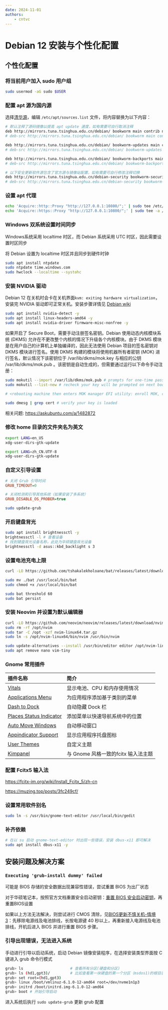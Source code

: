 ```yaml
---
date: 2024-11-01 
authors:
    - cntvc
---
```


# Debian 12 安装与个性化配置

<!-- more -->

## 个性化配置

### 将当前用户加入 sudo 用户组
```bash
sudo usermod -aG sudo $USER
```

### 配置 apt 源为国内源

选择[清华源](https://mirrors.tuna.tsinghua.edu.cn/help/debian/)，编辑 `/etc/apt/sources.list` 文件，将内容替换为以下内容：

```bash
# 默认注释了源码镜像以提高 apt update 速度，如有需要可自行取消注释
deb http://mirrors.tuna.tsinghua.edu.cn/debian/ bookworm main contrib non-free non-free-firmware
# deb-src http://mirrors.tuna.tsinghua.edu.cn/debian/ bookworm main contrib non-free non-free-firmware

deb http://mirrors.tuna.tsinghua.edu.cn/debian/ bookworm-updates main contrib non-free non-free-firmware
# deb-src http://mirrors.tuna.tsinghua.edu.cn/debian/ bookworm-updates main contrib non-free non-free-firmware

deb http://mirrors.tuna.tsinghua.edu.cn/debian/ bookworm-backports main contrib non-free non-free-firmware
# deb-src http://mirrors.tuna.tsinghua.edu.cn/debian/ bookworm-backports main contrib non-free non-free-firmware

# 以下安全更新软件源包含了官方源与镜像站配置，如有需要可自行修改注释切换
deb http://mirrors.tuna.tsinghua.edu.cn/debian-security bookworm-security main contrib non-free non-free-firmware
# deb-src http://mirrors.tuna.tsinghua.edu.cn/debian-security bookworm-security main contrib non-free non-free-firmware
```

### 设置 apt 代理
```bash
echo 'Acquire::http::Proxy "http://127.0.0.1:10800/";' | sudo tee /etc/apt/apt.conf.d/proxy.conf
echo 'Acquire::https::Proxy "http://127.0.0.1:10800/";' | sudo tee -a /etc/apt/apt.conf.d/proxy.conf
```

### Windows 双系统设置时间同步
Windows系统采用 localtime 时区，而 Debian 系统采用 UTC 时区，因此需要设置时区同步

将 Debian 设置为 localtime 时区并且同步到硬件时钟

```bash
sudo apt install ntpdate
sudo ntpdate time.windows.com
sudo hwclock --localtime --systohc
```

### 安装 NVIDIA 驱动

Debian 12 在关机时会卡在关机界面```kvm: exiting hardware virtualization```，安装完 NVIDIA 驱动即可正常关机。安装步骤详情见 [Debian wiki](https://wiki.debian.org/NvidiaGraphicsDrivers)

```bash
sudo apt install nvidia-detect -y
sudo apt install linux-headers-amd64 -y
sudo apt install nvidia-driver firmware-misc-nonfree -y
```

如果开启了 Secure Boot，需要手动注册签名密钥。Debian 使用动态内核模块系统 (DKMS) 允许在不更改整个内核的情况下升级各个内核模块。由于 DKMS 模块是在用户自己的计算机上单独编译的，因此无法使用 Debian 项目的签名密钥对 DKMS 模块进行签名。使用 DKMS 构建的模块将使用机器所有者密钥 (MOK) 进行签名，默认情况下该密钥位于 /var/lib/dkms/mok.key 与相应的公钥 /var/lib/dkms/mok.pub 。该密钥是自动生成的，但需要通过运行以下命令手动注册：

```bash
sudo mokutil --import /var/lib/dkms/mok.pub # prompts for one-time password
sudo mokutil --list-new # recheck your key will be prompted on next boot

# <rebooting machine then enters MOK manager EFI utility: enroll MOK, continue, confirm, enter password, reboot>

sudo dmesg | grep cert # verify your key is loaded
```

相关问题: https://askubuntu.com/a/1482872


### 修改 home 目录的文件夹名为英文
```bash
export LANG=en_US
xdg-user-dirs-gtk-update
```

```bash
export LANG=zh_CN.UTF-8  
xdg-user-dirs-gtk-update
```

### 自定义引导设置


```ini title="/etc/default/grub"
# 关闭 Grub 引导时间
GRUB_TIMEOUT=0

# 关闭检测和引导其他系统（如果安装了多系统）
GRUB_DISABLE_OS_PROBER=true
```

```bash
sudo update-grub
```

### 开启键盘背光
```bash
sudo apt install brightnessctl -y
brightnessctl -l # 查看设备
# 找到键盘背光设备名称，此处为华硕键盘背光设备
brightnessctl -d asus::kbd_backlight s 3
```

### 设置电池充电上限
```bash
curl -LO https://github.com/tshakalekholoane/bat/releases/latest/download/bat

sudo mv ./bat /usr/local/bin/bat
sudo chmod +x /usr/local/bin/bat

sudo bat threshold 60
sudo bat persist
```

### 安装 Neovim 并设置为默认编辑器
```bash
curl -LO https://github.com/neovim/neovim/releases/latest/download/nvim-linux64.tar.gz
sudo rm -rf /opt/nvim
sudo tar -C /opt -xzf nvim-linux64.tar.gz
sudo ln -s /opt/nvim-linux64/bin/nvim /usr/bin/nvim

sudo update-alternatives --install /usr/bin/editor editor /opt/nvim-linux64/bin/nvim 50
sudo apt remove nano vim-tiny
```

### Gnome 常用插件
| 插件名称 | 简介 |
|:---|:---|
| [Vitals](https://extensions.gnome.org/extension/1460/vitals/) | 显示电池、CPU 和内存使用情况 |
| [Applications Menu](https://extensions.gnome.org/extension/6/applications-menu/) | 为应用程序添加基于类别的菜单 |
| [Dash to Dock](https://extensions.gnome.org/extension/307/dash-to-dock/) | 自动隐藏 Dock 栏 |
| [Places Status Indicator](https://extensions.gnome.org/extension/8/places-status-indicator/) | 添加菜单以快速导航系统中的位置 |
| [Auto Move Windows](https://extensions.gnome.org/extension/16/auto-move-windows/) | 自动移动窗口 |
| [Appindicator Support](https://extensions.gnome.org/extension/615/appindicator-support/) | 显示应用程序托盘图标 |
| [User Themes](https://extensions.gnome.org/extension/19/user-themes/) | 自定义主题 |
| [Kimpanel](https://extensions.gnome.org/extension/261/kimpanel/) | 与 Gnome 风格一致的fcitx 输入法主题 |


### 配置 Fcitx5 输入法
https://fcitx-im.org/wiki/Install_Fcitx_5/zh-cn

https://muzing.top/posts/3fc249cf/

### 设置常用软件别名
```bash
sudo ln -s /usr/bin/gnome-text-editor /usr/local/bin/gedit
```

### 补齐依赖
```bash
# 在以 su 启动 gnome-text-editor 时出现一些错误，安装 dbus-x11 即可解决
sudo apt install dbus-x11 -y
```

## 安装问题及解决方案

### `Executing 'grub-install dummy' failed`

可能是 BIOS 存储的安全数据出现兼容性错误，尝试重置 BIOS 为出厂状态

对于华硕笔记本，按照官方文档重置安全启动密钥：[重置 BIOS 安全启动密钥](https://www.asus.com.cn/support/faq/1047551/)，再重置BIOS设置

如果以上方法无法解决，则尝试进行 CMOS 清除，见[BIOS更新不慎关机-情境3](https://www.asus.com.cn/support/faq/1040405/)：先移除电源线及电池排线，长按电源键 40 秒以上，再重新接入电源线及电池排线，开机后进入 BIOS 并进行重置 BIOS 步骤。

### 引导出现错误，无法进入系统

手动进行引导以启动系统，启动 Debian 镜像安装程序，在选择安装类型界面按 C 键进入 grub 命令行模式

```bash
grub> ls                     # 查看所有分区(硬盘和分区)
grub> ls (hd1,gpt3)/         # 比如查看第一块硬盘的第一个分区（msdos1)的根目录
grub> set root=(hd1,gpt3)
grub> linux /boot/vmlinuz-6.1.0-12-amd64 root=/dev/nvme1n1p3
grub> initrd /boot/initrd.img-6.1.0-12-amd64
grub> boot # 开始引导启动
```
进入系统后执行 ```sudo update-grub``` 更新 grub 配置

